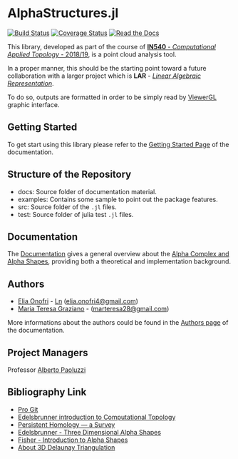 # AlphaStructures.jl

[![Build Status](https://travis-ci.org/eOnofri04/AlphaStructures.jl.svg?branch=master)](https://travis-ci.org/eOnofri04/AlphaStructures.jl)
[![Coverage Status](https://coveralls.io/repos/github/eOnofri04/AlphaStructures.jl/badge.svg?branch=master)](https://coveralls.io/github/eOnofri04/AlphaStructures.jl?branch=master)
[![Read the Docs](https://img.shields.io/readthedocs/pip.svg)](https://eOnofri04.github.io/AlphaStructures.jl/dev)


This library, developed as part of the course of [**IN540** - _Computational Applied Topology_ - 2018/19](http://www.dia.uniroma3.it/~paoluzzi/web/did/topologiacomputazionale/2019/index.html), is a point cloud analysis tool.

In a proper manner, this should be the starting point toward a future collaboration with a larger project which is **LAR** - [_Linear Algebraic Representation_](https://github.com/cvdlab/LinearAlgebraicRepresentation.jl).

To do so, outputs are formatted in order to be simply read by [ViewerGL](https://github.com/cvdlab/ViewerGL.jl) graphic interface.

## Getting Started

To get start using this library please refer to the [Getting Started Page](https://eonofri04.github.io/AlphaStructures.jl/dev/gettingStarted.html) of the documentation.

## Structure of the Repository

 - docs: Source folder of documentation material.
 - examples: Contains some sample to point out the package features.
 - src: Source folder of the `.jl` files.
 - test: Source folder of julia test `.jl` files.

## Documentation

The [Documentation](https://eOnofri04.github.io/AlphaStructures.jl/dev) gives a general overview about the [Alpha Complex and Alpha Shapes](https://eOnofri04.github.io/AlphaStructures.jl/dev/alpha-structures), providing both a theoretical and implementation background.

## Authors
 - [Elia Onofri](https://github.com/eOnofri04) - [Ln](https://www.linkedin.com/in/elia-onofri-80b403173/) (elia.onofri4@gmail.com)
 - [Maria Teresa Graziano](https://github.com/marteresagh) - (marteresa28@gmail.com)

More informations about the authors could be found in the [Authors page](https://eonofri04.github.io/AlphaStructures.jl/authors/) of the documentation.

## Project Managers
Professor [Alberto Paoluzzi](http://paoluzzi.dia.uniroma3.it)

## Bibliography Link
 - [Pro Git](https://git-scm.com/book/en/v2)
 - [Edelsbrunner introduction to Computational Topology](https://www.researchgate.net/publication/220692408_Computational_Topology_An_Introduction)
 - [Persistent Homology — a Survey](https://www.maths.ed.ac.uk/~v1ranick/papers/edelhare.pdf)
 - [Edelsbrunner - Three Dimensional Alpha Shapes](http://pub.ist.ac.at/~edels/Papers/1994-J-04-3DAlphaStructuress.pdf)
 - [Fisher - Introduction to Alpha Shapes](https://graphics.stanford.edu/courses/cs268-11-spring/handouts/AlphaStructuress/as_fisher.pdf)
 - [About 3D Delaunay Triangulation](http://vcg.isti.cnr.it/downloads/software/downloadscentrale.htm)
